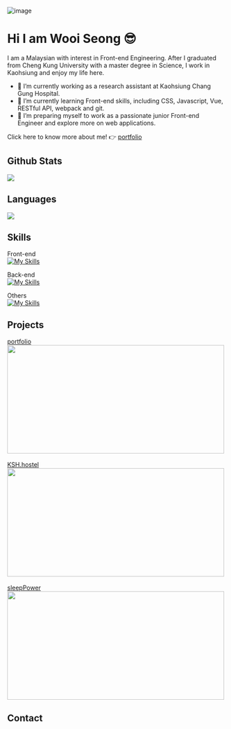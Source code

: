 ![image](https://i.ibb.co/8xT05gt/2024-12-19-195343.png)

# Hi I am Wooi Seong :sunglasses:
I am a Malaysian with interest in Front-end Engineering. After I graduated from Cheng Kung University with a master degree in Science, I work in Kaohsiung and enjoy my life here.

- 🔭 I’m currently working as a research assistant at Kaohsiung Chang Gung Hospital.
- 🌱 I’m currently learning Front-end skills, including CSS, Javascript, Vue, RESTful API, webpack and git.
- 👯 I’m preparing myself to work as a passionate junior Front-end Engineer and explore more on web applications.

Click here to know more about me! :point_right: 
<a href="https://portfolio-project-vercel-mocha.vercel.app/">portfolio</a>

## Github Stats
  <img src="https://getusetprofile.vercel.app/api?username=wooiseong&theme=vue-dark&show_icons=true&count_private=true&hide_title=true" />

## Languages
  <img src="https://github-readme-stats.vercel.app/api/top-langs/?username=wooiseong&theme=tokyonight" />
  
## Skills
Front-end<br>
[![My Skills](https://skillicons.dev/icons?i=js,html,css,bootstrap,vue,sass,less)](https://portfolio-project-vercel-mocha.vercel.app/)

Back-end<br>
[![My Skills](https://skillicons.dev/icons?i=nodejs,express,mysql)](https://portfolio-project-vercel-mocha.vercel.app/)

Others<br>
[![My Skills](https://skillicons.dev/icons?i=git,github,webpack,vite,vercel,ps)](https://portfolio-project-vercel-mocha.vercel.app/)

## Projects
<a href="https://github.com/wooiseong/portfolio-project-vercel">portfolio</a><br>
<img src="https://i.ibb.co/42rLqHx/1-carousel.png" width="500" height="250"><br><br>
<a href="https://github.com/wooiseong/KSH-project-origin-webpack">KSH.hostel</a><br>
<img src="https://i.ibb.co/1Xyx46B/1-header-before-Login.png" width="500" height="250"><br><br>
<a href="https://github.com/wooiseong/sleepPower-project">sleepPower</a><br>
<img src="https://i.ibb.co/2ndnpbF/1.png" width="500" height="250">



## Contact

